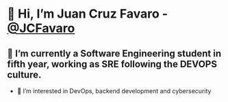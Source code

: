 # 👋 Hi, I’m Juan Cruz Favaro - [@JCFavaro](https://github.com/JCFavaro)

## 🌱 I’m currently a Software Engineering student in fifth year, working as SRE following the DEVOPS culture.

- 👀 I’m interested in DevOps, backend development and cybersecurity
<!--- :telescope: I’m looking for my first work experience!
- 📫 How to reach me: **[send me a message in Linkedin](https://www.linkedin.com/in/juancruzfavaro/)** or send me an email! **juaanfavaro@gmail.com**-->
